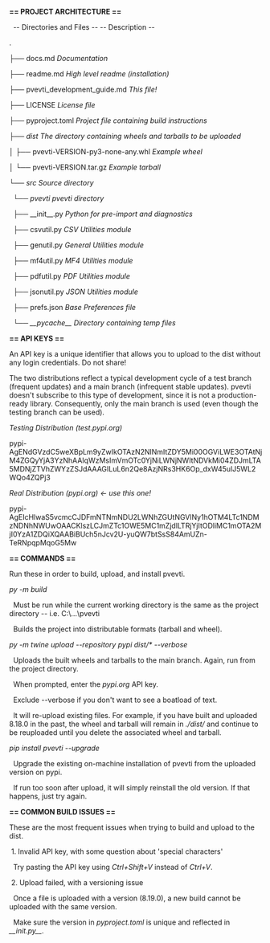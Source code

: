 **== PROJECT ARCHITECTURE ==**



&nbsp; -- Directories and Files --			 -- Description --

.

├── docs.md					*Documentation*

├── readme.md					*High level readme (installation)*

├── pvevti\_development\_guide.md			*This file!*

├── LICENSE					*License file*

├── pyproject.toml				*Project file containing build instructions*

├── *dist*					*The directory containing wheels and tarballs to be uploaded*

│   ├── pvevti-VERSION-py3-none-any.whl		*Example wheel*

│   └── pvevti-VERSION.tar.gz			*Example tarball*

└── *src*						*Source directory*

&nbsp;   └── *pvevti*					*pvevti directory*

&nbsp;       ├── \_\_init\_\_.py				*Python for pre-import and diagnostics*

&nbsp;       ├── csvutil.py				*CSV Utilities module*

&nbsp;       ├── genutil.py				*General Utilities module*

        ├── mf4util.py				*MF4 Utilities module*

        ├── pdfutil.py				*PDF Utilities module*

        ├── jsonutil.py				*JSON Utilities module*

&nbsp;       ├── prefs.json				*Base Preferences file* 

        └── *\_\_pycache\_\_*				*Directory containing temp files*





**== API KEYS ==**

An API key is a unique identifier that allows you to upload to the dist without any login credentials. Do not share!

The two distributions reflect a typical development cycle of a test branch (frequent updates) and a main branch (infrequent stable updates). pvevti doesn't subscribe to this type of development, since it is not a production-ready library. Consequently, only the main branch is used (even though the testing branch can be used).



*Testing Distribution (test.pypi.org)*

pypi-AgENdGVzdC5weXBpLm9yZwIkOTAzN2NlNmItZDY5Mi00OGViLWE3OTAtNjM4ZGQyYjA3YzNhAAIqWzMsImVmOTc0YjNiLWNjNWItNDVkMi04ZDJmLTA5MDNjZTVhZWYzZSJdAAAGILuL6n2Qe8AzjNRs3HK6Op\_dxW45ulJ5WL2WQo4ZQPj3



*Real Distribution (pypi.org) <- use this one!*

pypi-AgEIcHlwaS5vcmcCJDFmNTNmNDU2LWNhZGUtNGVlNy1hOTM4LTc1NDMzNDNhNWUwOAACKlszLCJmZTc1OWE5MC1mZjdlLTRjYjItODliMC1mOTA2MjI0YzA1ZDQiXQAABiBUch5nJcv2U-yuQW7btSsS84AmUZn-TeRNpqpMqoG5Mw





**== COMMANDS ==**

Run these in order to build, upload, and install pvevti.



*py -m build*

  Must be run while the current working directory is the same as the project directory -- i.e. C:\\...\\pvevti

  Builds the project into distributable formats (tarball and wheel).



*py -m twine upload --repository pypi dist/\* --verbose*

  Uploads the built wheels and tarballs to the main branch. Again, run from the project directory.

&nbsp; When prompted, enter the *pypi.org* API key.

  Exclude --verbose if you don't want to see a boatload of text.

&nbsp; It will re-upload existing files. For example, if you have built and uploaded 8.18.0 in the past, the wheel and tarball will remain in *./dist/* and continue to be reuploaded until you delete the associated wheel and tarball.



*pip install pvevti --upgrade*

  Upgrade the existing on-machine installation of pvevti from the uploaded version on pypi.

  If run too soon after upload, it will simply reinstall the old version. If that happens, just try again.





**== COMMON BUILD ISSUES ==**

These are the most frequent issues when trying to build and upload to the dist.

 1. Invalid API key, with some question about 'special characters'

      Try pasting the API key using *Ctrl+Shift+V* instead of *Ctrl+V*.

 2. Upload failed, with a versioning issue

      Once a file is uploaded with a version (8.19.0), a new build cannot be uploaded with the same version.

      Make sure the version in *pyproject.toml* is unique and reflected in *\_\_init.py\_\_*.

